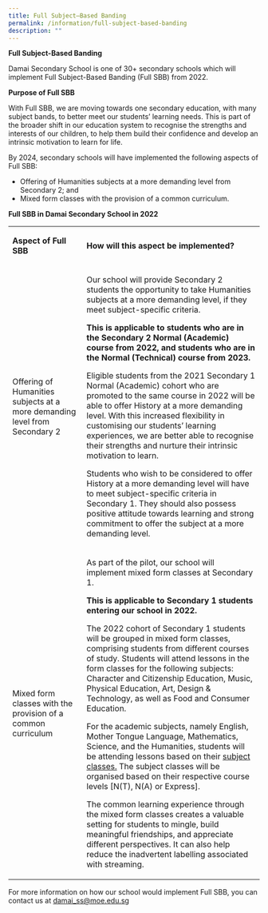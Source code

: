 ```yaml
---
title: Full Subject–Based Banding
permalink: /information/full-subject-based-banding
description: ""
---
```

<p><strong>Full Subject-Based Banding</strong></p>
<p>Damai Secondary School is one of 30+ secondary schools which will implement Full Subject-Based Banding (Full SBB) from 2022.</p>
<p><strong>Purpose of Full SBB</strong></p>
<p>With Full SBB, we are moving towards one secondary education, with many subject bands, to better meet our students&rsquo; learning needs. This is part of the broader shift in our education system to recognise the strengths and interests of our children, to help them build their confidence and develop an intrinsic motivation to learn for life.</p>
<p>By 2024, secondary schools will have implemented the following aspects of Full SBB:</p>
<ul type="disc">
<li>Offering of Humanities subjects at a more demanding level from Secondary 2; and</li>
<li>Mixed form classes with the provision of a common curriculum.</li>
</ul>
<p><strong>Full SBB in Damai Secondary School in 2022</strong></p>
<table>
<tbody>
<tr>
<td width="149">
<p><strong>Aspect of Full SBB</strong></p>
</td>
<td width="416">
<p><strong>How will this aspect be implemented?</strong></p>
</td>
</tr>
<tr>
<td width="149">
<p>Offering of Humanities subjects at a more demanding level from Secondary 2</p>
</td>
<td width="416">
<p>Our school will provide Secondary 2 students the opportunity to take Humanities subjects at a more demanding level, if they meet subject-specific criteria.</p>
<p><strong>This is applicable to students who are in the Secondary 2 Normal (Academic) course from 2022, and students who are in the Normal (Technical) course from 2023.</strong></p>
<p>Eligible students from the 2021 Secondary 1 Normal (Academic) cohort who are promoted to the same course in 2022 will be able to offer History at a more demanding level. With this increased flexibility in customising our students&rsquo; learning experiences, we are better able to recognise their strengths and nurture their intrinsic motivation to learn.</p>
<p>Students who wish to be considered to offer History at a more demanding level will have to meet subject-specific criteria in Secondary 1. They should also possess positive attitude towards learning and strong commitment to offer the subject at a more demanding level.</p>
</td>
</tr>
<tr>
<td width="149">
<p>Mixed form classes with the provision of a common curriculum</p>
</td>
<td width="416">
<p>As part of the pilot, our school will implement mixed form classes at Secondary 1.</p>
<p><strong>This is applicable to Secondary 1 students entering our school in 2022.</strong></p>
<p>The 2022 cohort of Secondary 1 students will be grouped in mixed form classes, comprising students from different courses of study. Students will attend lessons in the form classes for the following subjects: Character and Citizenship Education, Music, Physical Education, Art, Design &amp; Technology, as well as Food and Consumer Education.</p>
<p>For the academic subjects, namely English, Mother Tongue Language, Mathematics, Science, and the Humanities, students will be attending lessons based on their&nbsp;<u>subject classes.</u> The subject classes will be organised based on their respective course levels [N(T), N(A) or Express].</p>
<p>The common learning experience through the mixed form classes creates a valuable setting for students to mingle, build meaningful friendships, and appreciate different perspectives. It can also help reduce the inadvertent labelling associated with streaming.</p>
</td>
</tr>
</tbody>
</table>
<p>For more information on how our school would implement Full SBB, you can contact us at&nbsp;<a href="mailto:damai_ss@moe.edu.sg">damai_ss@moe.edu.sg</a></p>